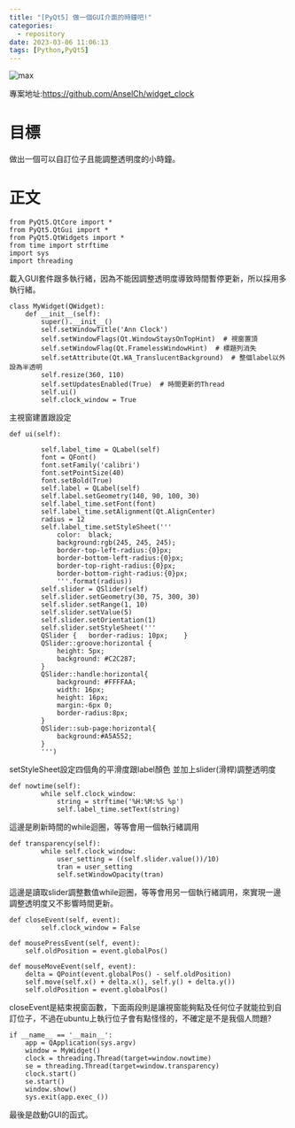 ```yaml
---
title: "[PyQt5] 做一個GUI介面的時鐘吧!"
categories:
  - repository
date: 2023-03-06 11:06:13
tags: [Python,PyQt5]
---
```

<meta name="referrer" content="no-referrer" />

<img src="./max.jpg" alt="max" style="display:block; margin:auto;"/>

專案地址:https://github.com/AnselCh/widget_clock

# 目標
做出一個可以自訂位子且能調整透明度的小時鐘。

<!--more-->

# 正文

```
from PyQt5.QtCore import *
from PyQt5.QtGui import *
from PyQt5.QtWidgets import *
from time import strftime
import sys
import threading
```

載入GUI套件跟多執行緒，因為不能因調整透明度導致時間暫停更新，所以採用多執行緒。

```
class MyWidget(QWidget):
    def __init__(self):
        super().__init__()
        self.setWindowTitle('Ann Clock')
        self.setWindowFlags(Qt.WindowStaysOnTopHint)  # 視窗置頂
        self.setWindowFlag(Qt.FramelessWindowHint)  # 標題列消失
        self.setAttribute(Qt.WA_TranslucentBackground)  # 整個label以外設為半透明
        self.resize(360, 110)
        self.setUpdatesEnabled(True)  # 時間更新的Thread
        self.ui()
        self.clock_window = True
```
主視窗建置跟設定

```
def ui(self):

        self.label_time = QLabel(self)
        font = QFont()
        font.setFamily('calibri')
        font.setPointSize(40)
        font.setBold(True)
        self.label = QLabel(self)
        self.label.setGeometry(140, 90, 100, 30)
        self.label_time.setFont(font)
        self.label_time.setAlignment(Qt.AlignCenter)
        radius = 12
        self.label_time.setStyleSheet('''
            color:	black;
            background:rgb(245, 245, 245);
            border-top-left-radius:{0}px;
            border-bottom-left-radius:{0}px;
            border-top-right-radius:{0}px;
            border-bottom-right-radius:{0}px;
            '''.format(radius))
        self.slider = QSlider(self)
        self.slider.setGeometry(30, 75, 300, 30)
        self.slider.setRange(1, 10)
        self.slider.setValue(5)
        self.slider.setOrientation(1)
        self.slider.setStyleSheet('''
        QSlider {   border-radius: 10px;    }
        QSlider::groove:horizontal {
            height: 5px;
            background: #C2C287;
        }
        QSlider::handle:horizontal{
            background: #FFFFAA;
            width: 16px;
            height: 16px;
            margin:-6px 0;
            border-radius:8px;
        }
        QSlider::sub-page:horizontal{
            background:#A5A552;
        }
        ''')
```
setStyleSheet設定四個角的平滑度跟label顏色
並加上slider(滑桿)調整透明度

```
def nowtime(self):
        while self.clock_window:
            string = strftime('%H:%M:%S %p')
            self.label_time.setText(string)
```

這邊是刷新時間的while迴圈，等等會用一個執行緒調用

```
def transparency(self):
        while self.clock_window:
            user_setting = ((self.slider.value())/10)
            tran = user_setting
            self.setWindowOpacity(tran)

```

這邊是讀取slider調整數值while迴圈，等等會用另一個執行緒調用，來實現一邊調整透明度又不影響時間更新。

```
def closeEvent(self, event):
        self.clock_window = False

def mousePressEvent(self, event):
    self.oldPosition = event.globalPos()

def mouseMoveEvent(self, event):
    delta = QPoint(event.globalPos() - self.oldPosition)
    self.move(self.x() + delta.x(), self.y() + delta.y())
    self.oldPosition = event.globalPos()

```
closeEvent是結束視窗函數，下面兩段則是讓視窗能夠點及任何位子就能拉到自訂位子，不過在ubuntu上執行位子會有點怪怪的，不確定是不是我個人問題?

```
if __name__ == '__main__':
    app = QApplication(sys.argv)
    window = MyWidget()
    clock = threading.Thread(target=window.nowtime)
    se = threading.Thread(target=window.transparency)
    clock.start()
    se.start()
    window.show()
    sys.exit(app.exec_())
```
最後是啟動GUI的函式。

